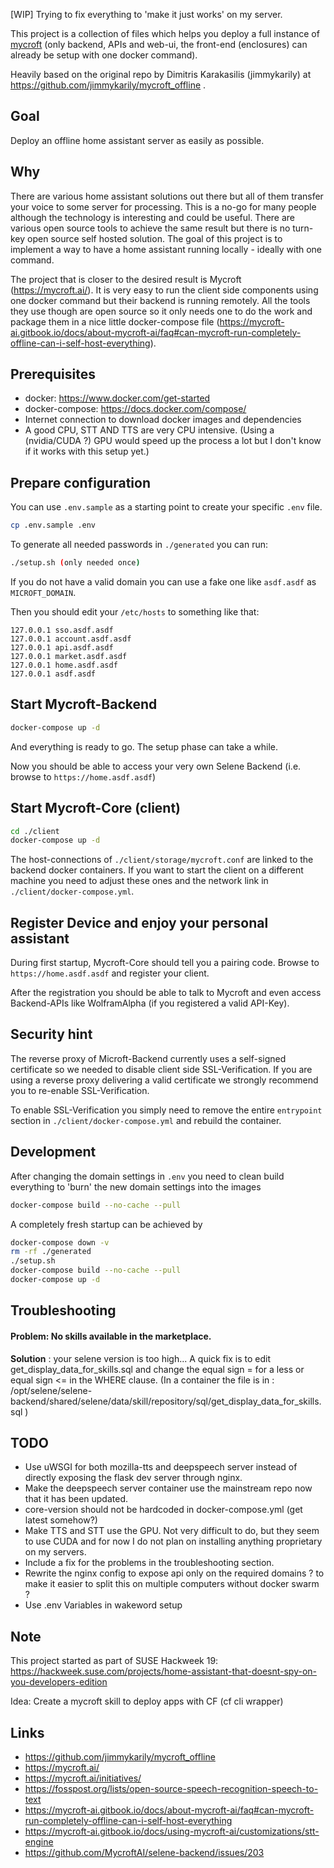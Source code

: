 [WIP] Trying to fix everything to 'make it just works' on my server.  

This project is a collection of files which helps you deploy a full instance of [mycroft](https://mycroft.ai/) (only backend, APIs and web-ui, the front-end (enclosures) can already be setup with one docker command).  
  
Heavily based on the original repo by Dimitris Karakasilis (jimmykarily) at https://github.com/jimmykarily/mycroft_offline .  

## Goal

Deploy an offline home assistant server as easily as possible.

## Why

There are various home assistant solutions out there but all of them transfer your voice to some server for processing. This is a no-go for many people although the technology is interesting and could be useful. There are various open source tools to achieve the same result but there is no turn-key open source self hosted solution. The goal of this project is to implement a way to have a home assistant running locally - ideally with one command.

The project that is closer to the desired result is Mycroft (https://mycroft.ai/). It is very easy to run the client side components using one docker command but their backend is running remotely. All the tools they use though are open source so it only needs one to do the work and package them in a nice little docker-compose file (https://mycroft-ai.gitbook.io/docs/about-mycroft-ai/faq#can-mycroft-run-completely-offline-can-i-self-host-everything).

## Prerequisites

- docker: https://www.docker.com/get-started
- docker-compose: https://docs.docker.com/compose/
- Internet connection to download docker images and dependencies
- A good CPU, STT AND TTS are very CPU intensive. (Using a (nvidia/CUDA ?) GPU would speed up the process a lot but I don't know if it works with this setup yet.)

## Prepare configuration
 
You can use `.env.sample` as a starting point to create your specific `.env` file. 
 ```sh
cp .env.sample .env
```

To generate all needed passwords in `./generated` you can run:
```sh
./setup.sh (only needed once)  
```

If you do not have a valid domain you can use a fake one like `asdf.asdf` as `MICROFT_DOMAIN`.

Then you should edit your `/etc/hosts` to something like that:
```
127.0.0.1 sso.asdf.asdf
127.0.0.1 account.asdf.asdf
127.0.0.1 api.asdf.asdf
127.0.0.1 market.asdf.asdf
127.0.0.1 home.asdf.asdf
127.0.0.1 asdf.asdf
```

## Start Mycroft-Backend

```sh
docker-compose up -d  
```
And everything is ready to go. The setup phase can take a while.  

Now you should be able to access your very own Selene Backend (i.e. browse to `https://home.asdf.asdf`)


## Start Mycroft-Core (client)

```sh
cd ./client
docker-compose up -d
```

The host-connections of `./client/storage/mycroft.conf` are linked to the backend docker containers. If you want to start the client on a different machine you need to adjust these ones and the network link in `./client/docker-compose.yml`.

## Register Device and enjoy your personal assistant

During first startup, Mycroft-Core should tell you a pairing code. Browse to `https://home.asdf.asdf` and register your client.

After the registration you should be able to talk to Mycroft and even access Backend-APIs like WolframAlpha (if you registered a valid API-Key).


## Security hint

The reverse proxy of Microft-Backend currently uses a self-signed certificate so we needed to disable client side SSL-Verification. If you are using a reverse proxy delivering a valid certificate we strongly recommend you to re-enable SSL-Verification.

To enable SSL-Verification you simply need to remove the entire `entrypoint` section in `./client/docker-compose.yml` and rebuild the container.

## Development

After changing the domain settings in `.env` you need to clean build everything to 'burn' the new domain settings into the images

```sh
docker-compose build --no-cache --pull
```

A completely fresh startup can be achieved by

```sh
docker-compose down -v
rm -rf ./generated
./setup.sh
docker-compose build --no-cache --pull
docker-compose up -d
```

## Troubleshooting

#### Problem: No skills available in the marketplace.  
**Solution** :  your selene version is too high... A quick fix is to edit get_display_data_for_skills.sql and change the equal sign = for a less or equal sign <= in the WHERE clause. (In a container the file is in : /opt/selene/selene-backend/shared/selene/data/skill/repository/sql/get_display_data_for_skills.sql )  

## TODO
- Use uWSGI for both mozilla-tts and deepspeech server instead of directly exposing the flask dev server through nginx.
- Make the deepspeech server container use the mainstream repo now that it has been updated.
- core-version should not be hardcoded in docker-compose.yml (get latest somehow?)
- Make TTS and STT use the GPU. Not very difficult to do, but they seem to use CUDA and for now I do not plan on installing anything proprietary on my servers.
- Include a fix for the problems in the troubleshooting section.  
- Rewrite the nginx config to expose api only on the required domains ? to make it easier to split this on multiple computers without docker swarm ?  
- Use .env Variables in wakeword setup

## Note

This project started as part of SUSE Hackweek 19: https://hackweek.suse.com/projects/home-assistant-that-doesnt-spy-on-you-developers-edition

Idea: Create a mycroft skill to deploy apps with CF (cf cli wrapper)

## Links

- https://github.com/jimmykarily/mycroft_offline
- https://mycroft.ai/
- https://mycroft.ai/initiatives/
- https://fosspost.org/lists/open-source-speech-recognition-speech-to-text
- https://mycroft-ai.gitbook.io/docs/about-mycroft-ai/faq#can-mycroft-run-completely-offline-can-i-self-host-everything
- https://mycroft-ai.gitbook.io/docs/using-mycroft-ai/customizations/stt-engine
- https://github.com/MycroftAI/selene-backend/issues/203
